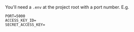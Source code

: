 You'll need a `.env` at the project root with a port number. E.g.
```
PORT=5000
ACCESS_KEY_ID=
SECRET_ACCESS_KEY=
```

